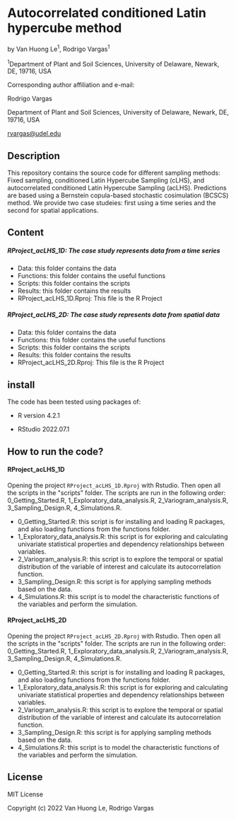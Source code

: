 # Autocorrelated conditioned Latin hypercube method 

by Van Huong Le<sup>1</sup>, Rodrigo Vargas<sup>1</sup>

<sup>1</sup>Department of Plant and Soil Sciences, University of Delaware, Newark, DE, 19716, USA

Corresponding author affiliation and e-mail:

Rodrigo Vargas

Department of Plant and Soil Sciences, University of Delaware, Newark, DE, 19716, USA

[rvargas\@udel.edu](mailto:rvargas@udel.edu)

## Description

This repository contains the source code for different sampling methods: Fixed sampling, conditioned Latin Hypercube Sampling (cLHS), and autocorrelated conditioned Latin Hypercube Sampling (acLHS). Predictions are based using a Bernstein copula-based stochastic cosimulation (BCSCS) method. We provide two case studeies: first using a time series and the second for spatial applications.

## Content

##### RProject_acLHS_1D: The case study represents data from a time series

-   Data: this folder contains the data
-   Functions: this folder contains the useful functions
-   Scripts: this folder contains the scripts
-   Results: this folder contains the results
-   RProject_acLHS_1D.Rproj: This file is the R Project

##### RProject_acLHS_2D: The case study represents data from spatial data

-   Data: this folder contains the data
-   Functions: this folder contains the useful functions
-   Scripts: this folder contains the scripts
-   Results: this folder contains the results
-   RProject_acLHS_2D.Rproj: This file is the R Project

## install

The code has been tested using packages of:

-   R version 4.2.1

-   RStudio 2022.07.1

## How to run the code?

#### RProject_acLHS_1D

Opening the project `RProject_acLHS_1D.Rproj` with Rstudio. Then open all the scripts in the "scripts" folder. The scripts are run in the following order: 0_Getting_Started.R, 1_Exploratory_data_analysis.R, 2_Variogram_analysis.R, 3_Sampling_Design.R, 4_Simulations.R.

-   0_Getting_Started.R: this script is for installing and loading R packages, and also loading functions from the functions folder.
-   1_Exploratory_data_analysis.R: this script is for exploring and calculating univariate statistical properties and dependency relationships between variables.
-   2_Variogram_analysis.R: this script is to explore the temporal or spatial distribution of the variable of interest and calculate its autocorrelation function.
-   3_Sampling_Design.R: this script is for applying sampling methods based on the data.
-   4_Simulations.R: this script is to model the characteristic functions of the variables and perform the simulation.

#### RProject_acLHS_2D

Opening the project `RProject_acLHS_2D.Rproj` with Rstudio. Then open all the scripts in the "scripts" folder. The scripts are run in the following order: 0_Getting_Started.R, 1_Exploratory_data_analysis.R, 2_Variogram_analysis.R, 3_Sampling_Design.R, 4_Simulations.R.

-   0_Getting_Started.R: this script is for installing and loading R packages, and also loading functions from the functions folder.
-   1_Exploratory_data_analysis.R: this script is for exploring and calculating univariate statistical properties and dependency relationships between variables.
-   2_Variogram_analysis.R: this script is to explore the temporal or spatial distribution of the variable of interest and calculate its autocorrelation function.
-   3_Sampling_Design.R: this script is for applying sampling methods based on the data.
-   4_Simulations.R: this script is to model the characteristic functions of the variables and perform the simulation.

## License

MIT License

Copyright (c) 2022 Van Huong Le, Rodrigo Vargas
 
